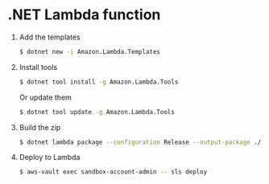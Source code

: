 # .NET Lambda function

1. Add the templates

    ```bash
    $ dotnet new -i Amazon.Lambda.Templates
    ```

2. Install tools

    ```bash
    $ dotnet tool install -g Amazon.Lambda.Tools
    ```

    Or update them

    ```bash
    $ dotnet tool update -g Amazon.Lambda.Tools
    ```

3. Build the zip

    ```bash
    $ dotnet lambda package --configuration Release --output-package ./handler.zip
    ```

4. Deploy to Lambda

    ```bash
    $ aws-vault exec sandbox-account-admin -- sls deploy
    ```

